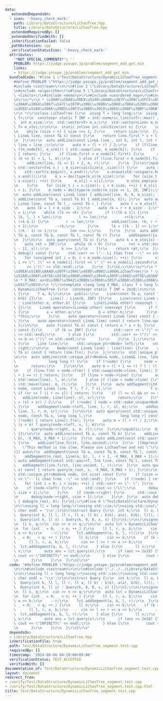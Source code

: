 ```yaml
---
data:
  _extendedDependsOn:
  - icon: ':heavy_check_mark:'
    path: Library/DataStructure/LiChaoTree.hpp
    title: Library/DataStructure/LiChaoTree.hpp
  _extendedRequiredBy: []
  _extendedVerifiedWith: []
  _isVerificationFailed: false
  _pathExtension: cpp
  _verificationStatusIcon: ':heavy_check_mark:'
  attributes:
    '*NOT_SPECIAL_COMMENTS*': ''
    PROBLEM: https://judge.yosupo.jp/problem/segment_add_get_min
    links:
    - https://judge.yosupo.jp/problem/segment_add_get_min
  bundledCode: "#line 1 \"Test/DataStructure/DynamicLiChaoTree_segment.test.cpp\"\n\
    #define PROBLEM \"https://judge.yosupo.jp/problem/segment_add_get_min\"\r\n\r\n\
    #include <iostream>\r\n\r\n#line 2 \"Library/DataStructure/LiChaoTree.hpp\"\n\r\
    \n#include <algorithm>\r\n#line 5 \"Library/DataStructure/LiChaoTree.hpp\"\n#include\
    \ <limits>\r\n#include <memory>\r\n#include <unordered_map>\r\n#include <vector>\r\
    \n\r\n/*\r\n * \u30AF\u30A8\u30EA\u5148\u8AAD\u307F\u304C\u5FC5\u8981\r\n * \u30AF\
    \u30A8\u30EA\u3067\u547C\u3070\u308C\u308Bx\u3068\u7DDA\u5206\u306E\u7AEF\u70B9\
    \u3092\u5168\u3066\u30B3\u30F3\u30B9\u30C8\u30E9\u30AF\u30BF\u306B\u6E21\u3059\
    \r\n */\r\nclass LiChaoTree {\r\n  using T = long long;\r\n  using Line = std::pair<T,\
    \ T>;\r\n  constexpr static T INF = std::numeric_limits<T>::max() / 2;\r\n\r\n\
    \  int m_size;\r\n  std::vector<T> m_x;\r\n  std::vector<Line> m_node;\r\n  std::unordered_map<T,\
    \ T> m_xtoi;\r\n\r\n  static inline int calcSize(int n) {\r\n    int size = 1;\r\
    \n    while (size < n) { size <<= 1; }\r\n    return size;\r\n  }\r\n  auto f(const\
    \ Line& line, const T& x) const {\r\n    return line.first * x + line.second;\r\
    \n  }\r\n\r\n  auto addLine(const Line& line_, int k, int l, int r) {\r\n    auto\
    \ line = line_;\r\n\r\n    auto m = (l + r) / 2;\r\n    if (f(line, m_x[m]) <\
    \ f(m_node[k], m_x[m])) { std::swap(line, m_node[k]); }\r\n    if (l + 1 == r)\
    \ { return; }\r\n    if (line.first > m_node[k].first) {\r\n      addLine(line,\
    \ (k << 1) + 1, l, m);\r\n    } else if (line.first < m_node[k].first) {\r\n \
    \     addLine(line, (k << 1) + 2, m, r);\r\n    }\r\n  }\r\n\r\npublic:\r\n  LiChaoTree(const\
    \ std::vector<T>& x_) : m_size(calcSize(x_.size())) {\r\n    auto x = x_;\r\n\
    \    std::sort(x.begin(), x.end());\r\n    x.erase(std::unique(x.begin(), x.end()),\
    \ x.end());\r\n    m_x = decltype(m_x)(m_size);\r\n    for (size_t i = 0; i <\
    \ x.size(); ++i) {\r\n      m_x[i] = x[i];\r\n      m_xtoi.emplace(x[i], i);\r\
    \n    }\r\n    for (size_t i = x.size(); i < m_size; ++i) { m_x[i] = m_x[i - 1]\
    \ + 1; }\r\n    m_node = decltype(m_node)(m_size << 1, {0, INF});\r\n  }\r\n\r\
    \n  auto addLine(const Line& line) { addLine(line, 0, 0, m_size); }\r\n  auto\
    \ addLine(const T& a, const T& b) { addLine({a, b}); }\r\n  auto addSegment(const\
    \ Line& line, const T& l_, const T& r_) {\r\n    auto l = m_xtoi[l_], r = m_xtoi[r_];\r\
    \n    auto lk = l + m_size - 1;\r\n    auto rk = r + m_size - 1;\r\n    auto len\
    \ = 1;\r\n    while (lk <= rk) {\r\n      if (!(lk & 1)) {\r\n        addLine(line,\
    \ lk, l, l + len);\r\n        l += len;\r\n        ++lk;\r\n      }\r\n      if\
    \ (rk & 1) {\r\n        r -= len;\r\n        addLine(line, rk, r + 1, r + len\
    \ + 1);\r\n        --rk;\r\n      }\r\n      lk = (lk - 1) >> 1;\r\n      rk =\
    \ (rk - 1) >> 1;\r\n      len <<= 1;\r\n    }\r\n  }\r\n  auto addSegment(const\
    \ T& a, const T& b, const T& l, const T& r) {\r\n    addSegment({a, b}, l, r);\r\
    \n  }\r\n\r\n  auto query(const T& x) {\r\n    auto k = m_xtoi[x] + m_size;\r\n\
    \    auto ret = INF;\r\n    while (k > 0) {\r\n      ret = std::min(ret, f(m_node[k\
    \ - 1], x));\r\n      k >>= 1;\r\n    }\r\n    return ret;\r\n  }\r\n\r\n  auto\
    \ debug() const {\r\n    std::cerr << \"-- Li Chao Tree --\" << std::endl;\r\n\
    \    for (unsigned int i = 0; i < m_node.size(); ++i) {\r\n      std::cerr <<\
    \ i << \": (\" << m_node[i].first << \" \" << m_node[i].second\r\n           \
    \     << \")\" << std::endl;\r\n    }\r\n  }\r\n};\r\n\r\n/*\r\n * \u30AF\u30A8\
    \u30EA\u5148\u8AAD\u307F\u304C\u4E0D\u8981\u306ALiChaoTree\r\n * \u7DDA\u5206\u8FFD\
    \u52A0\u306F\u975E\u5E38\u306B\u9045\u3044\u305F\u3081\u975E\u63A8\u5968\r\n *\r\
    \n * X_MAX: ax+b\u3067\u3042\u308Bx\u3068\u3057\u3066\u53D6\u308A\u3046\u308B\u6700\
    \u5927\u5024\r\n */\r\ntemplate <long long X_MAX, class T = long long>\r\nclass\
    \ DynamicLiChaoTree {\r\n  constexpr static T INF = 2e18;\r\n\r\n  class Line\
    \ {\r\n    T a, b;\r\n\r\n  public:\r\n    Line(const T& a, const T& b) : a(a),\
    \ b(b) {}\r\n    Line() : Line(0, INF) {}\r\n    Line(const Line& other) noexcept\
    \ : Line(other.a, other.b) {}\r\n    Line(Line&& other) noexcept : Line(other)\
    \ {}\r\n    Line& operator=(Line&& other) noexcept {\r\n      if (this != &other)\
    \ {\r\n        a = other.a;\r\n        b = other.b;\r\n      }\r\n      return\
    \ *this;\r\n    }\r\n    auto operator<(const Line& line) const { return a < line.a;\
    \ }\r\n    auto operator>(const Line& line) const { return line.operator<(*this);\
    \ }\r\n\r\n    auto f(const T& x) const { return a * x + b; }\r\n    auto debug()\
    \ const {\r\n      if (b == INF) {\r\n        std::cerr << \"(\" << a << \" inf)\"\
    \ << std::endl;\r\n      } else {\r\n        std::cerr << \"(\" << a << \" \"\
    \ << b << \")\" << std::endl;\r\n      }\r\n    }\r\n  };\r\n\r\n  struct Node\
    \ {\r\n    Line line;\r\n    std::unique_ptr<Node> left;\r\n    std::unique_ptr<Node>\
    \ right;\r\n\r\n    Node(const Line& line) : line(line) {}\r\n    auto f(const\
    \ T& x) const { return line.f(x); }\r\n  };\r\n\r\n  std::unique_ptr<Node> m_root;\r\
    \n\r\n  auto addLine(std::unique_ptr<Node>& node, Line&& line, long long l,\r\n\
    \               long long r) {\r\n    if (!node) {\r\n      node = std::make_unique<Node>(line);\r\
    \n      return;\r\n    }\r\n\r\n    auto m = (l + 1 == r) ? l : (l + r) / 2;\r\
    \n    if (line.f(m) < node->f(m)) { std::swap(node->line, line); }\r\n    if (l\
    \ + 1 == r) { return; }\r\n    if (line > node->line) {\r\n      addLine(node->left,\
    \ std::move(line), l, m);\r\n    } else if (line < node->line) {\r\n      addLine(node->right,\
    \ std::move(line), m, r);\r\n    }\r\n  }\r\n  auto addSegment(std::unique_ptr<Node>&\
    \ node, const Line& line, T l, T r, T sl,\r\n                  T sr) {\r\n   \
    \ if (sr <= l || r <= sl) { return; }\r\n    if (l <= sl && sr <= r) {\r\n   \
    \   addLine(node, Line(line), sl, sr);\r\n      return;\r\n    }\r\n    auto m\
    \ = (sl + sr) / 2;\r\n    if (!node) { node = std::make_unique<Node>(Line());\
    \ }\r\n    addSegment(node->left, line, l, r, sl, m);\r\n    addSegment(node->right,\
    \ line, l, r, m, sr);\r\n  }\r\n\r\n  auto query(const std::unique_ptr<Node>&\
    \ node, const T& x, long long l,\r\n             long long r) const {\r\n    if\
    \ (!node) { return Line().f(x); }\r\n    auto m = (l + r) / 2;\r\n    return std::min(node->f(x),\
    \ (x < m) ? query(node->left, x, l, m)\r\n                                   \
    \     : query(node->right, x, m, r));\r\n  }\r\n\r\npublic:\r\n  DynamicLiChaoTree()\
    \ {}\r\n\r\n  auto addLine(const T& a, const T& b) {\r\n    addLine(m_root, Line(a,\
    \ b), -X_MAX, X_MAX + 1);\r\n  }\r\n  auto addLine(const std::pair<T, T>& line)\
    \ {\r\n    addLine(line.first, line.second);\r\n  }\r\n  [[deprecated(\r\n   \
    \   \"This method is too slow. Please use LiChaoTree and not \"\r\n      \"DynamicLiChaoTree.\"\
    )]] auto\r\n  addSegment(const T& a, const T& b, const T& l, const T& r) {\r\n\
    \    addSegment(m_root, Line(a, b), l, r + 1, -X_MAX, X_MAX + 1);\r\n  }\r\n \
    \ auto addSegment(const std::pair<T, T>& line, const T& l, const T& r) {\r\n \
    \   addSegment(line.first, line.second, l, r);\r\n  }\r\n  auto query(const T&\
    \ x) const { return query(m_root, x, -X_MAX, X_MAX + 1); }\r\n\r\n  auto debug(const\
    \ std::unique_ptr<Node>& node, int size) const {\r\n    if (size == 0) { std::cerr\
    \ << \"-- li chao tree --\" << std::endl; }\r\n    if (!node) { return; }\r\n\
    \    for (int i = 0; i < size; ++i) { std::cerr << \"- \"; }\r\n    node->line.debug();\r\
    \n    if (node->left) {\r\n      std::cout << \"L\";\r\n      debug(node->left,\
    \ size + 1);\r\n    }\r\n    if (node->right) {\r\n      std::cout << \"R\";\r\
    \n      debug(node->right, size + 1);\r\n    }\r\n  }\r\n  auto debug() const\
    \ { debug(m_root, 0); }\r\n};\r\n#line 6 \"Test/DataStructure/DynamicLiChaoTree_segment.test.cpp\"\
    \n\r\nusing ll = long long;\r\nusing std::cin;\r\nusing std::cout;\r\nconstexpr\
    \ char endl = '\\n';\r\n\r\nstruct Query {\r\n  int k;\r\n  ll a, b, l, r;\r\n\
    \  Query(int k, ll l, ll r, ll a, ll b) : k(k), a(a), b(b), l(l), r(r) {}\r\n\
    \  Query(int k, ll x) : Query(k, 0, 0, x, x) {}\r\n};\r\n\r\nsigned main() {\r\
    \n  ll n, q;\r\n  cin >> n >> q;\r\n\r\n  auto lct = DynamicLiChaoTree<static_cast<ll>(1e9)>();\r\
    \n  for (int _ = 0; _ < n; ++_) {\r\n    ll l, r, a, b;\r\n    cin >> l >> r >>\
    \ a >> b;\r\n    --r;\r\n    lct.addSegment(a, b, l, r);\r\n  }\r\n\r\n  for (int\
    \ _ = 0; _ < q; ++_) {\r\n    ll k;\r\n    cin >> k;\r\n    if (k == 0) {\r\n\
    \      ll l, r, a, b;\r\n      cin >> l >> r >> a >> b;\r\n      --r;\r\n    \
    \  lct.addSegment(a, b, l, r);\r\n    } else {\r\n      ll x;\r\n      cin >>\
    \ x;\r\n      auto ans = lct.query(x);\r\n      if (ans >= 2e18) {\r\n       \
    \ cout << \"INFINITY\" << endl;\r\n      } else {\r\n        cout << ans << endl;\r\
    \n      }\r\n    }\r\n  }\r\n}\r\n"
  code: "#define PROBLEM \"https://judge.yosupo.jp/problem/segment_add_get_min\"\r\
    \n\r\n#include <iostream>\r\n\r\n#include \"./../../Library/DataStructure/LiChaoTree.hpp\"\
    \r\n\r\nusing ll = long long;\r\nusing std::cin;\r\nusing std::cout;\r\nconstexpr\
    \ char endl = '\\n';\r\n\r\nstruct Query {\r\n  int k;\r\n  ll a, b, l, r;\r\n\
    \  Query(int k, ll l, ll r, ll a, ll b) : k(k), a(a), b(b), l(l), r(r) {}\r\n\
    \  Query(int k, ll x) : Query(k, 0, 0, x, x) {}\r\n};\r\n\r\nsigned main() {\r\
    \n  ll n, q;\r\n  cin >> n >> q;\r\n\r\n  auto lct = DynamicLiChaoTree<static_cast<ll>(1e9)>();\r\
    \n  for (int _ = 0; _ < n; ++_) {\r\n    ll l, r, a, b;\r\n    cin >> l >> r >>\
    \ a >> b;\r\n    --r;\r\n    lct.addSegment(a, b, l, r);\r\n  }\r\n\r\n  for (int\
    \ _ = 0; _ < q; ++_) {\r\n    ll k;\r\n    cin >> k;\r\n    if (k == 0) {\r\n\
    \      ll l, r, a, b;\r\n      cin >> l >> r >> a >> b;\r\n      --r;\r\n    \
    \  lct.addSegment(a, b, l, r);\r\n    } else {\r\n      ll x;\r\n      cin >>\
    \ x;\r\n      auto ans = lct.query(x);\r\n      if (ans >= 2e18) {\r\n       \
    \ cout << \"INFINITY\" << endl;\r\n      } else {\r\n        cout << ans << endl;\r\
    \n      }\r\n    }\r\n  }\r\n}\r\n"
  dependsOn:
  - Library/DataStructure/LiChaoTree.hpp
  isVerificationFile: true
  path: Test/DataStructure/DynamicLiChaoTree_segment.test.cpp
  requiredBy: []
  timestamp: '2024-08-06 04:18:00+09:00'
  verificationStatus: TEST_ACCEPTED
  verifiedWith: []
documentation_of: Test/DataStructure/DynamicLiChaoTree_segment.test.cpp
layout: document
redirect_from:
- /verify/Test/DataStructure/DynamicLiChaoTree_segment.test.cpp
- /verify/Test/DataStructure/DynamicLiChaoTree_segment.test.cpp.html
title: Test/DataStructure/DynamicLiChaoTree_segment.test.cpp
---
```

